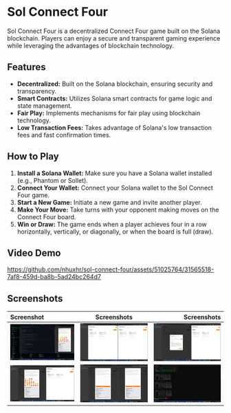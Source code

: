# Sol Connect Four

Sol Connect Four is a decentralized Connect Four game built on the Solana blockchain. Players can enjoy a secure and transparent gaming experience while leveraging the advantages of blockchain technology.

## Features

- **Decentralized:** Built on the Solana blockchain, ensuring security and transparency.
- **Smart Contracts:** Utilizes Solana smart contracts for game logic and state management.
- **Fair Play:** Implements mechanisms for fair play using blockchain technology.
- **Low Transaction Fees:** Takes advantage of Solana's low transaction fees and fast confirmation times.

## How to Play

1. **Install a Solana Wallet:** Make sure you have a Solana wallet installed (e.g., Phantom or Sollet).
2. **Connect Your Wallet:** Connect your Solana wallet to the Sol Connect Four game.
3. **Start a New Game:** Initiate a new game and invite another player.
4. **Make Your Move:** Take turns with your opponent making moves on the Connect Four board.
5. **Win or Draw:** The game ends when a player achieves four in a row horizontally, vertically, or diagonally, or when the board is full (draw).

## Video Demo

https://github.com/nhuxhr/sol-connect-four/assets/51025764/31565518-7af8-459d-ba8b-5ad24bc264d7

## Screenshots

| Screenshot                            |              Screenshots              |                           Screenshots |
| :------------------------------------ | :-----------------------------------: | ------------------------------------: |
| ![Landing Page](/assets/images/0.png) | ![Landing Page](/assets/images/1.png) | ![Landing Page](/assets/images/2.png) |
| ![Landing Page](/assets/images/3.png) | ![Landing Page](/assets/images/4.png) | ![Landing Page](/assets/images/5.png) |
